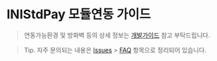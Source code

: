 # INIStdPay 모듈연동 가이드

> 연동가능환경 및 방화벽 등의 상세 정보는 [개발가이드](https://manual.inicis.com/stdpay) 참고 부탁드립니다.

> Tip. 자주 문의되는 내용은 [Issues](https://github.com/ts-inicis/INIStdPay-Manual/issues) > [FAQ](https://github.com/ts-inicis/INIStdPay-Manual/issues) 항목으로 정리되어 있습니다.
